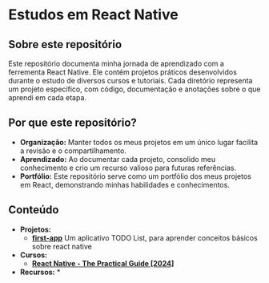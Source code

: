 # Estudos em React Native

## Sobre este repositório
Este repositório documenta minha jornada de aprendizado com a ferrementa React Native. Ele contém projetos práticos desenvolvidos durante o estudo de diversos cursos e tutoriais. Cada diretório representa um projeto específico, com código, documentação e anotações sobre o que aprendi em cada etapa.

## Por que este repositório?
* **Organização:** Manter todos os meus projetos em um único lugar facilita a revisão e o compartilhamento.
* **Aprendizado:** Ao documentar cada projeto, consolido meu conhecimento e crio um recurso valioso para futuras referências.
* **Portfólio:** Este repositório serve como um portfólio dos meus projetos em React, demonstrando minhas habilidades e conhecimentos.

## Conteúdo
* **Projetos:**
    * [**first-app**](https://github.com/MatheEduar/React-Native/tree/main/first-app) Um aplicativo TODO List, para aprender conceitos básicos sobre react native
* **Cursos:**
    * [**React Native - The Practical Guide [2024]**](https://www.udemy.com/course/react-native-the-practical-guide/)
* **Recursos:**
    * 
    
